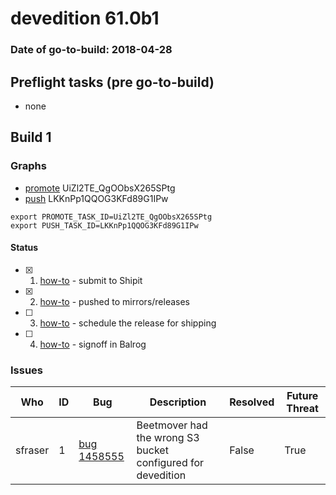 # devedition 61.0b1

### Date of go-to-build: 2018-04-28

## Preflight tasks (pre go-to-build)
- none

## Build 1  

### Graphs
* [promote](https://tools.taskcluster.net/push-inspector/#/UiZl2TE_QgOObsX265SPtg) UiZl2TE_QgOObsX265SPtg
* [push](https://tools.taskcluster.net/push-inspector/#/LKKnPp1QQOG3KFd89G1IPw) LKKnPp1QQOG3KFd89G1IPw
```
export PROMOTE_TASK_ID=UiZl2TE_QgOObsX265SPtg
export PUSH_TASK_ID=LKKnPp1QQOG3KFd89G1IPw
```


#### Status
- [x] 1.  [how-to](https://wiki.mozilla.org/Release:Release_Automation_on_Mercurial:Starting_a_Release#Submit_to_Ship_It)  - submit to Shipit
- [x] 2.  [how-to](https://github.com/mozilla-releng/releasewarrior-2.0/blob/master/docs/release-promotion/desktop/howto.md#push-artifacts-to-releases-directory)  - pushed to mirrors/releases
- [ ] 3.  [how-to](https://github.com/mozilla-releng/releasewarrior-2.0/blob/master/docs/release-promotion/desktop/howto.md#ship-the-release)  - schedule the release for shipping
- [ ] 4.  [how-to](https://github.com/mozilla-releng/releasewarrior-2.0/blob/master/docs/release-promotion/desktop/howto.md#obtain-sign-offs-for-changes)  - signoff in Balrog

### Issues
| Who                 | ID               | Bug                                                                 | Description                | Resolved                | Future Threat                |
| ------------------- | ---------------- | ------------------------------------------------------------------- | -------------------------- | ----------------------- | ---------------------------- |
| sfraser  | 1 | [bug 1458555](https://bugzil.la/1458555)        | Beetmover had the wrong S3 bucket configured for devedition | False | True |

